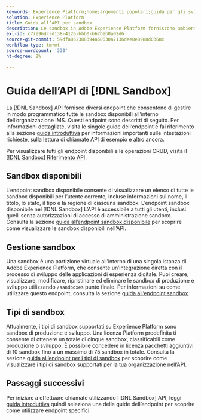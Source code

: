 ```yaml
---
keywords: Experience Platform;home;argomenti popolari;guida per gli sviluppatori sandbox
solution: Experience Platform
title: Guida all’API per sandbox
description: Le sandbox in Adobe Experience Platform forniscono ambienti di sviluppo isolati che consentono di testare le funzioni, eseguire esperimenti e creare configurazioni personalizzate senza influire sull’ambiente di produzione.
exl-id: c77e96dc-d138-4126-bbb0-b67beb0a02d6
source-git-commit: 59dfa862388394a68630a7136dee8e8988d0368c
workflow-type: tm+mt
source-wordcount: '330'
ht-degree: 2%

---
```


# Guida dell’API di [!DNL Sandbox]

La [!DNL Sandbox] API fornisce diversi endpoint che consentono di gestire in modo programmatico tutte le sandbox disponibili all’interno dell’organizzazione IMS. Questi endpoint sono descritti di seguito. Per informazioni dettagliate, visita le singole guide dell’endpoint e fai riferimento alla sezione [guida introduttiva](./getting-started.md) per informazioni importanti sulle intestazioni richieste, sulla lettura di chiamate API di esempio e altro ancora.

Per visualizzare tutti gli endpoint disponibili e le operazioni CRUD, visita il [[!DNL Sandbox] Riferimento API](https://www.adobe.io/experience-platform-apis/references/sandbox).

## Sandbox disponibili

L’endpoint sandbox disponibile consente di visualizzare un elenco di tutte le sandbox disponibili per l’utente corrente, incluse informazioni sul nome, il titolo, lo stato, il tipo e la regione di ciascuna sandbox. L’endpoint sandbox disponibile nel [!DNL Sandbox] L’API è accessibile a tutti gli utenti, inclusi quelli senza autorizzazioni di accesso di amministrazione sandbox. Consulta la sezione [guida all’endpoint sandbox disponibile](./available.md) per scoprire come visualizzare le sandbox disponibili nell’API.

## Gestione sandbox

Una sandbox è una partizione virtuale all’interno di una singola istanza di Adobe Experience Platform, che consente un’integrazione diretta con il processo di sviluppo delle applicazioni di esperienza digitale. Puoi creare, visualizzare, modificare, ripristinare ed eliminare le sandbox di produzione e sviluppo utilizzando `/sandboxes` punto finale. Per informazioni su come utilizzare questo endpoint, consulta la sezione [guida all’endpoint sandbox](./sandboxes.md).

## Tipi di sandbox

Attualmente, i tipi di sandbox supportati su Experience Platform sono sandbox di produzione e sviluppo. Una licenza Platform predefinita ti consente di ottenere un totale di cinque sandbox, classificabili come produzione o sviluppo. È possibile concedere in licenza pacchetti aggiuntivi di 10 sandbox fino a un massimo di 75 sandbox in totale. Consulta la sezione [guida all’endpoint per i tipi di sandbox](./types.md) per scoprire come visualizzare i tipi di sandbox supportati per la tua organizzazione nell’API.

## Passaggi successivi

Per iniziare a effettuare chiamate utilizzando [!DNL Sandbox] API, leggi [guida introduttiva](./getting-started.md) quindi seleziona una delle guide dell’endpoint per scoprire come utilizzare endpoint specifici.
